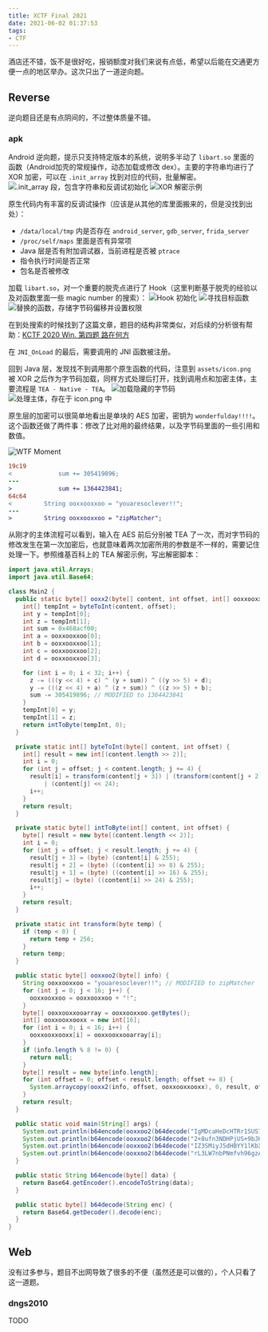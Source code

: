 ```yaml
---
title: XCTF Final 2021
date: 2021-06-02 01:37:53
tags:
- CTF
---
```

酒店还不错，饭不是很好吃，报销额度对我们来说有点低，希望以后能在交通更方便一点的地区举办。这次只出了一道逆向题。

## Reverse
逆向题目还是有点阴间的，不过整体质量不错。
### apk
Android 逆向题，提示只支持特定版本的系统，说明多半动了 `libart.so` 里面的函数（Android加壳的常规操作，动态加载或修改 dex）。主要的字符串均进行了 XOR 加密，可以在 `.init_array` 找到对应的代码，批量解密。
![.init_array 段，包含字符串和反调试初始化](20210602131749.jpg)
![XOR 解密示例](20210602131807.jpg)

原生代码内有丰富的反调试操作（应该是从其他的库里面搬来的，但是没找到出处）：
* `/data/local/tmp` 内是否存在 `android_server`, `gdb_server`, `frida_server`
* `/proc/self/maps` 里面是否有异常项
* Java 层是否有附加调试器，当前进程是否被 `ptrace`
* 指令执行时间是否正常
* 包名是否被修改

加载 `libart.so`，对一个重要的脱壳点进行了 Hook（这里判断基于脱壳的经验以及对函数里面一些 magic number 的搜索）：
![Hook 初始化](20210602132841.jpg)
![寻找目标函数](20210602132855.jpg)
![替换的函数，存储字节码偏移并设置权限](20210602133008.jpg)

在到处搜索的时候找到了这篇文章，题目的结构非常类似，对后续的分析很有帮助：[KCTF 2020 Win. 第四题 路在何方](https://bbs.pediy.com/thread-263729.htm)

在 `JNI_OnLoad` 的最后，需要调用的 JNI 函数被注册。

回到 Java 层，发现找不到调用那个原生函数的代码，注意到 `assets/icon.png` 被 XOR 之后作为字节码加载，同样方式处理后打开，找到调用点和加密主体，主要流程是 `TEA - Native - TEA`。
![加载隐藏的字节码](20210602133631.jpg)
![处理主体，存在于 icon.png 中](20210602133931.jpg)

原生层的加密可以很简单地看出是单块的 AES 加密，密钥为 `wonderfulday!!!!`。这个函数还做了两件事：修改了比对用的最终结果，以及字节码里面的一些引用和数值。

![WTF Moment](20210602134326.jpg)
```patch
19c19
<             sum += 305419896;
---
>             sum += 1364423841;
64c64
<         String ooxxooxxoo = "youaresoclever!!";
---
>         String ooxxooxxoo = "zipMatcher";
```

从刚才的主体流程可以看到，输入在 AES 前后分别被 TEA 了一次，而对字节码的修改发生在第一次加密后，也就意味着两次加密所用的参数是不一样的，需要记住处理一下。参照维基百科上的 TEA 解密示例，写出解密脚本：
```java
import java.util.Arrays;
import java.util.Base64;

class Main2 {
  public static byte[] ooxx2(byte[] content, int offset, int[] ooxxooxxoo) {
    int[] tempInt = byteToInt(content, offset);
    int y = tempInt[0];
    int z = tempInt[1];
    int sum = 0x468acf00;
    int a = ooxxooxxoo[0];
    int b = ooxxooxxoo[1];
    int c = ooxxooxxoo[2];
    int d = ooxxooxxoo[3];

    for (int i = 0; i < 32; i++) {
      z -= (((y << 4) + c) ^ (y + sum)) ^ ((y >> 5) + d);
      y -= (((z << 4) + a) ^ (z + sum)) ^ ((z >> 5) + b);
      sum -= 305419896; // MODIFIED to 1364423841
    }
    tempInt[0] = y;
    tempInt[1] = z;
    return intToByte(tempInt, 0);
  }

  private static int[] byteToInt(byte[] content, int offset) {
    int[] result = new int[(content.length >> 2)];
    int i = 0;
    for (int j = offset; j < content.length; j += 4) {
      result[i] = transform(content[j + 3]) | (transform(content[j + 2]) << 8) | (transform(content[j + 1]) << 16)
          | (content[j] << 24);
      i++;
    }
    return result;
  }

  private static byte[] intToByte(int[] content, int offset) {
    byte[] result = new byte[(content.length << 2)];
    int i = 0;
    for (int j = offset; j < result.length; j += 4) {
      result[j + 3] = (byte) (content[i] & 255);
      result[j + 2] = (byte) ((content[i] >> 8) & 255);
      result[j + 1] = (byte) ((content[i] >> 16) & 255);
      result[j] = (byte) ((content[i] >> 24) & 255);
      i++;
    }
    return result;
  }

  private static int transform(byte temp) {
    if (temp < 0) {
      return temp + 256;
    }
    return temp;
  }

  public static byte[] ooxxoo2(byte[] info) {
    String ooxxooxxoo = "youaresoclever!!"; // MODIFIED to zipMatcher
    for (int j = 0; j < 16; j++) {
      ooxxooxxoo = ooxxooxxoo + "!";
    }
    byte[] ooxxooxxooarray = ooxxooxxoo.getBytes();
    int[] ooxxooxxooxx = new int[16];
    for (int i = 0; i < 16; i++) {
      ooxxooxxooxx[i] = ooxxooxxooarray[i];
    }
    if (info.length % 8 != 0) {
      return null;
    }
    byte[] result = new byte[info.length];
    for (int offset = 0; offset < result.length; offset += 8) {
      System.arraycopy(ooxx2(info, offset, ooxxooxxooxx), 0, result, offset, 8);
    }
    return result;
  }

  public static void main(String[] args) {
    System.out.println(b64encode(ooxxoo2(b64decode("IgMDcaHeDcHTRr1SUS7urw=="))));
    System.out.println(b64encode(ooxxoo2(b64decode("2+8ufn3NDHPjUS+9bJHh6A=="))));
    System.out.println(b64encode(ooxxoo2(b64decode("IZ3SMiyJ5dHBYY1lKbX33Q=="))));
    System.out.println(b64encode(ooxxoo2(b64decode("rL3LW7nbPNmfvh96gzAfgg==")))); // flag{perfectjob}
  }

  public static String b64encode(byte[] data) {
    return Base64.getEncoder().encodeToString(data);
  }

  public static byte[] b64decode(String enc) {
    return Base64.getDecoder().decode(enc);
  }
}
```

## Web
没有过多参与，题目不出网导致了很多的不便（虽然还是可以做的），个人只看了这一道题。
### dngs2010
TODO